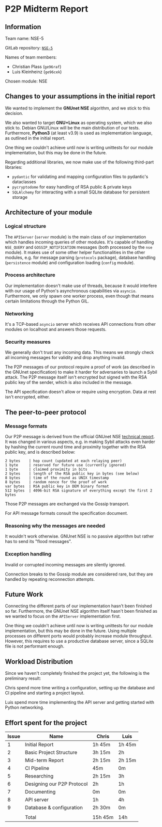 # P2P Midterm Report

## Information

Team name: NSE-5

GitLab repository: [`NSE-5`](https://gitlab.lrz.de/netintum/teaching/p2psec_projects_2022/NSE-5)

Names of team members:

 - Christian Plass (`ge96raf`)
 - Luis Kleinheinz (`ge96cek`)

Chosen module: NSE

## Changes to your assumptions in the initial report

We wanted to implement the **GNUnet NSE** algorithm, and we stick to this decision.

We also wanted to target **GNU+Linux** as operating system, which we also stick to. Debian GNU/Linux will be the main distribution of our tests.
Furthermore, **Python3** (at least v3.9) is used as implementation language, as outlined in the initial report.

One thing we couldn't achieve until now is writing unittests for our module implementation, but this may be done in the future.

Regarding additional libraries, we now make use of the following third-part libraries:

- `pydantic` for validating and mapping configuration files to pydantic's dataclasses
- `pycryptodome` for easy handling of RSA public & private keys
- `SQLAlchemy` for interacting with a small SQLite database for persistent storage

## Architecture of your module

### Logical structure

The `APIServer` (`server` module) is the main class of our implementation which handles incoming queries of other modules.
It's capable of handling `NSE_QUERY` and `GOSSIP_NOTIFICATION` messages (both processed by the `nse` module).
It makes use of some other helper functionalities in the other modules, e.g. for message parsing (`protocols` package), database handling (`persistence` module) and configuration loading (`config` module).

### Process architecture

Our implementation doesn't make use of threads, because it would interfere with our usage of Python's asynchronous capabilities via `asyncio`.
Furthermore, we only spawn one worker process, even though that means certain limitations through the Python GIL.

### Networking

It's a TCP-based `asyncio` server which receives API connections from other modules on localhost and answers those requests.

### Security measures

We generally don't trust any incoming data. This means we strongly check all incoming messages for validity and drop anything invalid.

The P2P messages of our protocol require a proof of work (as described in the GNUnet specification) to make it harder for adversaries to launch a Sybil attack.
The P2P message itself isn't encrypted but signed with the RSA public key of the sender, which is also included in the message.

The API specification doesn't allow or require using encryption. Data at rest isn't encrypted, either.

## The peer-to-peer protocol

### Message formats

Our P2P message is derived from the official GNUnet NSE [technical report](https://grothoff.org/christian/nse-techreport.pdf).
It was changed in various aspects, e.g. in making Sybil attacks even harder by hashing the current round time and proximity together with the RSA public key, and is described below:

```
2 bytes    | hop count (updated at each relaying peer)
1 byte     | reserved for future use (currently ignored)
1 byte     | claimed proximity in bits
2 bytes    | length of the RSA public key in bytes (see below)
8 bytes    | time of the round as UNIX timestamp
8 bytes    | random nonce for the proof of work
var bytes  | RSA public key in DEM binary format
512 bytes  | 4096-bit RSA signature of everything except the first 2 bytes
```

Those P2P messages are exchanged via the Gossip transport.

For API message formats consult the specification document.

### Reasoning why the messages are needed

It wouldn't work otherwise. GNUnet NSE is no passive algorithm but rather has to send its "flood messages".

### Exception handling

Invalid or corrupted incoming messages are silently ignored.

Connection breaks to the Gossip module are considered rare, but they are handled by repeating reconnection attempts.

## Future Work

Connecting the different parts of our implementation hasn't been finished so far. Furthermore, the GNUnet NSE algorithm itself hasn't been finished as we wanted to focus on the `APIServer` implementation first.

One thing we couldn't achieve until now is writing unittests for our module implementation, but this may be done in the future.
Using multiple processes on different ports would probably increase module throughput. However, this requires to use a productive database server, since a SQLite file is not performant enough.

## Workload Distribution

Since we haven't completely finished the project yet, the following is the preliminary result:

Chris spend more time writing a configuration, setting up the database and CI pipeline and starting a project layout.

Luis spend more time implementing the API server and getting started with Python networking.

## Effort spent for the project

Issue | Name | Chris | Luis
--- | --- | --- | ---
1 | Initial Report | 1h 45m | 1h 45m 
2 | Basic Project Structure | 3h 15m | 2h
3 | Mid-term Report | 2h 15m | 2h 15m
4 | CI Pipeline | 45m | 0m
5 | Researching | 2h 15m | 3h
6 | Designing our P2P Protocol | 2h | 1h 
7 | Documenting | 0m | 0m
8 | API server | 1h | 4h
9 | Database & configuration | 2h 30m | 0m
||||
| | Total | 15h 45m | 14h
